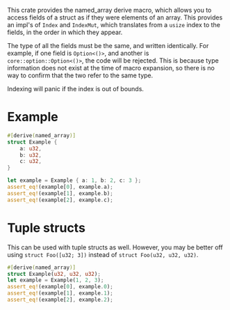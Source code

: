 This crate provides the named_array derive macro, which allows you to access fields of a
struct as if they were elements of an array.
This provides an impl's of `Index` and `IndexMut`, which translates from a `usize` index to the fields, in the
order in which they appear.

The type of all the fields must be the same, and written identically.
For example, if one field is `Option<()>`, and another is `core::option::Option<()>`, the code
will be rejected.
This is because type information does not exist at the time of macro expansion, so there is no
way to confirm that the two refer to the same type.

Indexing will panic if the index is out of bounds.

# Example
```rust
#[derive(named_array)]
struct Example {
    a: u32,
    b: u32,
    c: u32,
}

let example = Example { a: 1, b: 2, c: 3 };
assert_eq!(example[0], example.a);
assert_eq!(example[1], example.b);
assert_eq!(example[2], example.c);
```

# Tuple structs

This can be used with tuple structs as well.
However, you may be better off using `struct Foo([u32; 3])` instead of `struct Foo(u32, u32, u32)`.

```rust
#[derive(named_array)]
struct Example(u32, u32, u32);
let example = Example(1, 2, 3);
assert_eq!(example[0], example.0);
assert_eq!(example[1], example.1);
assert_eq!(example[2], example.2);
```
